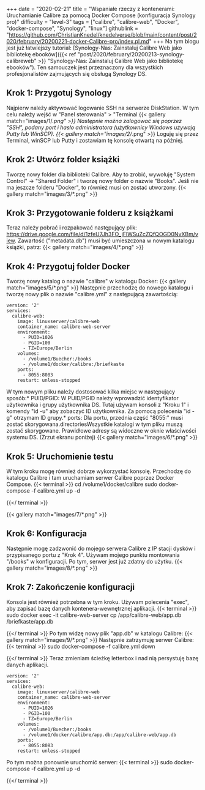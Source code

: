 +++
date = "2020-02-21"
title = "Wspaniałe rzeczy z kontenerami: Uruchamianie Calibre za pomocą Docker Compose (konfiguracja Synology pro)"
difficulty = "level-3"
tags = ["calibre", "calibre-web", "Docker", "docker-compose", "Synology", "linux"]
githublink = "https://github.com/ChristianKnedel/knedelverse/blob/main/content/post/2020/february/20200221-docker-Calibre-pro/index.pl.md"
+++
Na tym blogu jest już łatwiejszy tutorial: [Synology-Nas: Zainstaluj Calibre Web jako bibliotekę ebooków]({{< ref "post/2020/february/20200213-synology-calibreweb" >}} "Synology-Nas: Zainstaluj Calibre Web jako bibliotekę ebooków"). Ten samouczek jest przeznaczony dla wszystkich profesjonalistów zajmujących się obsługą Synology DS.
## Krok 1: Przygotuj Synology
Najpierw należy aktywować logowanie SSH na serwerze DiskStation. W tym celu należy wejść w "Panel sterowania" > "Terminal
{{< gallery match="images/1/*.png" >}}
Następnie można zalogować się poprzez "SSH", podany port i hasło administratora (użytkownicy Windows używają Putty lub WinSCP).
{{< gallery match="images/2/*.png" >}}
Loguję się przez Terminal, winSCP lub Putty i zostawiam tę konsolę otwartą na później.
## Krok 2: Utwórz folder książki
Tworzę nowy folder dla biblioteki Calibre. Aby to zrobić, wywołuję "System Control" -> "Shared Folder" i tworzę nowy folder o nazwie "Books". Jeśli nie ma jeszcze folderu "Docker", to również musi on zostać utworzony.
{{< gallery match="images/3/*.png" >}}

## Krok 3: Przygotowanie folderu z książkami
Teraz należy pobrać i rozpakować następujący plik: https://drive.google.com/file/d/1zfeU7Jh3FO_jFlWSuZcZQfQOGD0NvXBm/view. Zawartość ("metadata.db") musi być umieszczona w nowym katalogu książki, patrz:
{{< gallery match="images/4/*.png" >}}

## Krok 4: Przygotuj folder Docker
Tworzę nowy katalog o nazwie "calibre" w katalogu Docker:
{{< gallery match="images/5/*.png" >}}
Następnie przechodzę do nowego katalogu i tworzę nowy plik o nazwie "calibre.yml" z następującą zawartością:
```
version: '2'
services:
  calibre-web:
    image: linuxserver/calibre-web
    container_name: calibre-web-server
    environment:
      - PUID=1026
      - PGID=100
      - TZ=Europe/Berlin
    volumes:
      - /volume1/Buecher:/books
      - /volume1/docker/calibre:/briefkaste
    ports:
      - 8055:8083
    restart: unless-stopped

```
W tym nowym pliku należy dostosować kilka miejsc w następujący sposób:* PUID/PGID: W PUID/PGID należy wprowadzić identyfikator użytkownika i grupy użytkownika DS. Tutaj używam konsoli z "Kroku 1" i komendy "id -u" aby zobaczyć ID użytkownika. Za pomocą polecenia "id -g" otrzymam ID grupy.* ports: Dla portu, przednia część "8055:" musi zostać skorygowana.directoriesWszystkie katalogi w tym pliku muszą zostać skorygowane. Prawidłowe adresy są widoczne w oknie właściwości systemu DS. (Zrzut ekranu poniżej)
{{< gallery match="images/6/*.png" >}}

## Krok 5: Uruchomienie testu
W tym kroku mogę również dobrze wykorzystać konsolę. Przechodzę do katalogu Calibre i tam uruchamiam serwer Calibre poprzez Docker Compose.
{{< terminal >}}
cd /volume1/docker/calibre
sudo docker-compose -f calibre.yml up -d

{{</ terminal >}}

{{< gallery match="images/7/*.png" >}}

## Krok 6: Konfiguracja
Następnie mogę zadzwonić do mojego serwera Calibre z IP stacji dysków i przypisanego portu z "Krok 4". Używam mojego punktu montowania "/books" w konfiguracji. Po tym, serwer jest już zdatny do użytku.
{{< gallery match="images/8/*.png" >}}

## Krok 7: Zakończenie konfiguracji
Konsola jest również potrzebna w tym kroku. Używam polecenia "exec", aby zapisać bazę danych kontenera-wewnętrznej aplikacji.
{{< terminal >}}
sudo docker exec -it calibre-web-server cp /app/calibre-web/app.db /briefkaste/app.db

{{</ terminal >}}
Po tym widzę nowy plik "app.db" w katalogu Calibre:
{{< gallery match="images/9/*.png" >}}
Następnie zatrzymuję serwer Calibre:
{{< terminal >}}
sudo docker-compose -f calibre.yml down

{{</ terminal >}}
Teraz zmieniam ścieżkę letterbox i nad nią persystuję bazę danych aplikacji.
```
version: '2'
services:
  calibre-web:
    image: linuxserver/calibre-web
    container_name: calibre-web-server
    environment:
      - PUID=1026
      - PGID=100
      - TZ=Europe/Berlin
    volumes:
      - /volume1/Buecher:/books
      - /volume1/docker/calibre/app.db:/app/calibre-web/app.db
    ports:
      - 8055:8083
    restart: unless-stopped

```
Po tym można ponownie uruchomić serwer:
{{< terminal >}}
sudo docker-compose -f calibre.yml up -d

{{</ terminal >}}